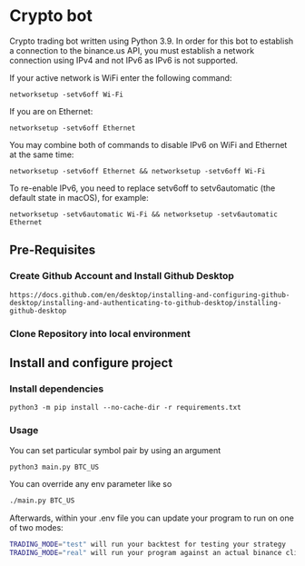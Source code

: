 # Crypto bot

Crypto trading bot written using Python 3.9. In order for this bot to establish a connection to the binance.us API, you must establish a network connection using IPv4 and not IPv6 as IPv6 is not supported. 

If your active network is WiFi enter the following command:
```
networksetup -setv6off Wi-Fi
```
If you are on Ethernet:
```
networksetup -setv6off Ethernet
```
You may combine both of commands to disable IPv6 on WiFi and Ethernet at the same time:
```
networksetup -setv6off Ethernet && networksetup -setv6off Wi-Fi
```
To re-enable IPv6, you need to replace setv6off to setv6automatic (the default state in macOS), for example:
```
networksetup -setv6automatic Wi-Fi && networksetup -setv6automatic Ethernet
```

## Pre-Requisites
### Create Github Account and Install Github Desktop
```
https://docs.github.com/en/desktop/installing-and-configuring-github-desktop/installing-and-authenticating-to-github-desktop/installing-github-desktop
```
### Clone Repository into local environment

## Install and configure project

### Install dependencies

```For Mac OS
python3 -m pip install --no-cache-dir -r requirements.txt
```
### Usage

You can set particular symbol pair by using an argument
```bash
python3 main.py BTC_US
```

You can override any env parameter like so
```bash
./main.py BTC_US
```

Afterwards, within your .env file you can update your program to run on one of two modes:
```bash
TRADING_MODE="test" will run your backtest for testing your strategy
TRADING_MODE="real" will run your program against an actual binance client and will use the live binance APIs
```
